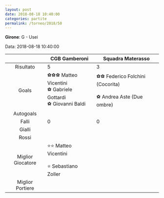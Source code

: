 ```yaml
---
layout: post
date: 2018-08-18 10:40:00
categories: partite
permalink: /torneo/2018/50
---
```

**Girone**: G - Usei

Data: 2018-08-18 10:40:00

| | CGB Gamberoni | Squadra Materasso |
|:-----:|-----|-----|
Risultato|5|3
Goals|⚽⚽⚽ Matteo Vicentini<br/>⚽ Gabriele Gottardi<br/>⚽ Giovanni Baldi|⚽⚽ Federico Folchini (Cocorita)<br/><br/>⚽ Andrea Aste (Due ombre)<br/>
Autogoals||
Falli|0|0
Gialli||
Rossi||
Miglior Giocatore|⭐⭐ Matteo Vicentini<br/><br/>⭐ Sebastiano Zoller <br/>|
Miglior Portiere||